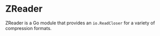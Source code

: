 # ZReader

ZReader is a Go module that provides an `io.ReadCloser` for a variety of
compression formats.
